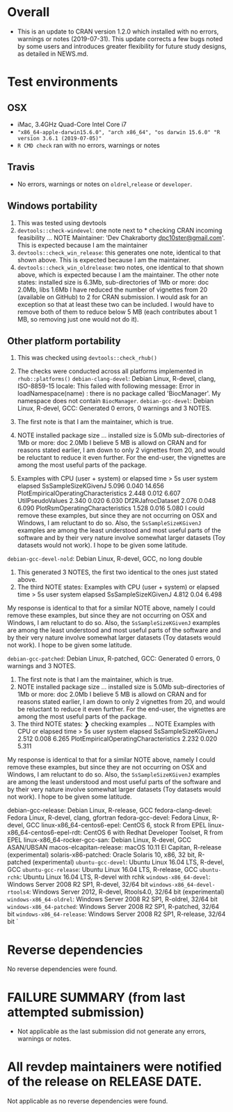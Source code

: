 # Overall #
* This is an update to CRAN version 1.2.0 which installed with no errors, warnings or notes (2019-07-31). This update corrects a few bugs noted by some users and introduces greater flexibility for future study designs, as detailed in NEWS.md.

# Test environments #

## OSX ##
* iMac, 3.4GHz Quad-Core Intel Core i7
* `"x86_64-apple-darwin15.6.0", "arch x86_64", "os darwin 15.6.0" "R version 3.6.1 (2019-07-05)"` 
* `R CMD check` ran with no errors, warnings or notes

## Travis ##
* No errors, warnings or notes on `oldrel`,`release` or `developer`. 

## Windows portability ##
1. This was tested using devtools
1. `devtools::check-windevel`: one note next to * checking CRAN incoming feasibility ... NOTE
Maintainer: 'Dev Chakraborty <dpc10ster@gmail.com>'. This is expected because I am the maintainer
1. `devtools::check_win_release`: this generates one note, identical to that shown above.  This is expected because I am the maintainer.
1. `devtools::check_win_oldrelease`: two notes, one identical to that shown above, which is expected because I am the maintainer. The other note states: installed size is 6.3Mb, sub-directories of 1Mb or more: doc 2.0Mb, libs 1.6Mb
I have reduced the number of vignettes from 20 (available on GitHub) to 2 for CRAN submission. I would ask for an exception so that at least these two can be included. I would have to remove both of them to reduce below 5 MB (each contributes about 1 MB, so removing just one would not do it). 

## Other platform portability ##
1. This was checked using `devtools::check_rhub()`
1. The checks were conducted across all platforms implemented in `rhub::platforms()`
`debian-clang-devel`:
  Debian Linux, R-devel, clang, ISO-8859-15 locale: This failed with following message: Error in loadNamespace(name) : there is no package called 'BiocManager'. My namespace does not contain `BiocManager`.
`debian-gcc-devel`:
  Debian Linux, R-devel, GCC: Generated 0 errors, 0 warnings and 3 NOTES.
1. The first note is that I am the maintainer, which is true.
1. NOTE installed package size ... 
    installed size is  5.0Mb
    sub-directories of 1Mb or more:
      doc   2.0Mb
I believe 5 MB is allowd on CRAN and for reasons stated earlier, I am down to only 2 vignettes from 20, and would be reluctant to reduce it even further. For the end-user, the vignettes are among the most useful parts of the package.

1. Examples with CPU (user + system) or elapsed time > 5s
                                         user system elapsed
  SsSampleSizeKGivenJ                   5.096  0.040  14.656
  PlotEmpiricalOperatingCharacteristics 2.448  0.012   6.607
  UtilPseudoValues                      2.340  0.020   6.030
  Df2RJafrocDataset                     2.076  0.048   6.090
  PlotRsmOperatingCharacteristics       1.528  0.016   5.080
I could remove these examples, but since they are not occurring on OSX and Windows, I am reluctant to do so. Also, the `SsSampleSizeKGivenJ` examples are among the least understood and most useful parts of the software and by their very nature involve somewhat larger datasets (Toy datasets would not work). I hope to be given some latitude.
  
`debian-gcc-devel-nold`:
  Debian Linux, R-devel, GCC, no long double
1. This generated 3 NOTES, the first two identical to the ones just stated above.
3. The third NOTE states:
  Examples with CPU (user + system) or elapsed time > 5s
                       user system elapsed
  SsSampleSizeKGivenJ 4.812   0.04   6.498
  
My response is identical to that for a similar NOTE above, namely I could remove these examples, but since they are not occurring on OSX and Windows, I am reluctant to do so. Also, the `SsSampleSizeKGivenJ` examples are among the least understood and most useful parts of the software and by their very nature involve somewhat larger datasets (Toy datasets would not work). I hope to be given some latitude.
  
  
`debian-gcc-patched`:
  Debian Linux, R-patched, GCC:  Generated 0 errors, 0 warnings and 3 NOTES.
1. The first note is that I am the maintainer, which is true.
1. NOTE installed package size ... 
    installed size is  5.0Mb
    sub-directories of 1Mb or more:
      doc   2.0Mb
I believe 5 MB is allowd on CRAN and for reasons stated earlier, I am down to only 2 vignettes from 20, and would be reluctant to reduce it even further. For the end-user, the vignettes are among the most useful parts of the package.
3. The third NOTE states:
❯ checking examples ... NOTE
  Examples with CPU or elapsed time > 5s
                                         user system elapsed
  SsSampleSizeKGivenJ                   2.512  0.008   6.265
  PlotEmpiricalOperatingCharacteristics 2.232  0.020   5.311

My response is identical to that for a similar NOTE above, namely I could remove these examples, but since they are not occurring on OSX and Windows, I am reluctant to do so. Also, the `SsSampleSizeKGivenJ` examples are among the least understood and most useful parts of the software and by their very nature involve somewhat larger datasets (Toy datasets would not work). I hope to be given some latitude.
  
debian-gcc-release:
  Debian Linux, R-release, GCC
fedora-clang-devel:
  Fedora Linux, R-devel, clang, gfortran
fedora-gcc-devel:
  Fedora Linux, R-devel, GCC
linux-x86_64-centos6-epel:
  CentOS 6, stock R from EPEL
linux-x86_64-centos6-epel-rdt:
  CentOS 6 with Redhat Developer Toolset, R from EPEL
linux-x86_64-rocker-gcc-san:
  Debian Linux, R-devel, GCC ASAN/UBSAN
macos-elcapitan-release:
  macOS 10.11 El Capitan, R-release (experimental)
solaris-x86-patched:
  Oracle Solaris 10, x86, 32 bit, R-patched (experimental)
`ubuntu-gcc-devel`:
  Ubuntu Linux 16.04 LTS, R-devel, GCC
`ubuntu-gcc-release`:
  Ubuntu Linux 16.04 LTS, R-release, GCC
`ubuntu-rchk`:
  Ubuntu Linux 16.04 LTS, R-devel with rchk
`windows-x86_64-devel`:
  Windows Server 2008 R2 SP1, R-devel, 32/64 bit
`windows-x86_64-devel-rtools4`:
  Windows Server 2012, R-devel, Rtools4.0, 32/64 bit (experimental)
`windows-x86_64-oldrel`:
  Windows Server 2008 R2 SP1, R-oldrel, 32/64 bit
`windows-x86_64-patched`:
  Windows Server 2008 R2 SP1, R-patched, 32/64 bit
`windows-x86_64-release`:
  Windows Server 2008 R2 SP1, R-release, 32/64 bit
  `

# Reverse dependencies #
No reverse dependencies were found.

# FAILURE SUMMARY (from last attempted submission) #
* Not applicable as the last submission did not generate any errors, warnings or notes.

# All revdep maintainers were notified of the release on RELEASE DATE. #
Not applicable as no reverse dependencies were found.
